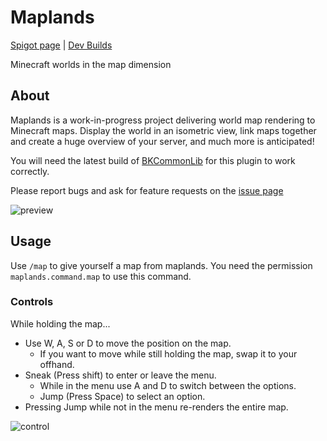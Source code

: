 [Spigot]: https://www.spigotmc.org/resources/46404/
[Jenkins]: https://ci.mg-dev.eu/job/Maplands/
[BKCommonLib]: https://www.spigotmc.org/resources/39590/
[issues]: https://github.com/bergerhealer/Maplands/issues

[imgPreview]: https://user-images.githubusercontent.com/11576465/84956541-bb10b100-b0f9-11ea-95ba-0de01ea225cb.png
[imgControl]: https://user-images.githubusercontent.com/11576465/84956444-843a9b00-b0f9-11ea-9e2f-81d478f170d1.png

# Maplands
[Spigot page][spigot] | [Dev Builds][Jenkins]

Minecraft worlds in the map dimension

## About
Maplands is a work-in-progress project delivering world map rendering to Minecraft maps. Display the world in an isometric view, link maps together and create a huge overview of your server, and much more is anticipated!

You will need the latest build of [BKCommonLib] for this plugin to work correctly.

Please report bugs and ask for feature requests on the [issue page][issues]

![preview][imgPreview]

## Usage
Use `/map` to give yourself a map from maplands. You need the permission `maplands.command.map` to use this command.

### Controls
While holding the map...
- Use W, A, S or D to move the position on the map.
  - If you want to move while still holding the map, swap it to your offhand.
- Sneak (Press shift) to enter or leave the menu.
  - While in the menu use A and D to switch between the options.
  - Jump (Press Space) to select an option.
- Pressing Jump while not in the menu re-renders the entire map.

![control][imgControl]
